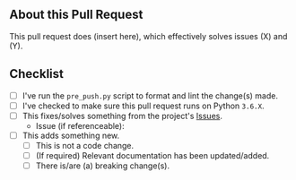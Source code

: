 ## About this Pull Request

This pull request does (insert here), which effectively solves issues (X) and (Y).

## Checklist

- [ ] I've run the `pre_push.py` script to format and lint the change(s) made.
- [ ] I've checked to make sure this pull request runs on Python `3.6.X`.
- [ ] This fixes/solves something from the project's [Issues](https://github.com/goverfl0w/discord-interactions/issues).
    - Issue (if referenceable):
- [ ] This adds something new.
    - [ ] This is not a code change.
    - [ ] (If required) Relevant documentation has been updated/added.
    - [ ] There is/are (a) breaking change(s).
